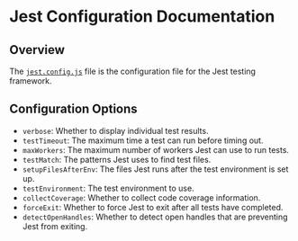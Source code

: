 # Jest Configuration Documentation

## Overview

The [`jest.config.js`](jest.config.js) file is the configuration file for the Jest testing framework.

## Configuration Options

- `verbose`: Whether to display individual test results.
- `testTimeout`: The maximum time a test can run before timing out.
- `maxWorkers`: The maximum number of workers Jest can use to run tests.
- `testMatch`: The patterns Jest uses to find test files.
- `setupFilesAfterEnv`: The files Jest runs after the test environment is set up.
- `testEnvironment`: The test environment to use.
- `collectCoverage`: Whether to collect code coverage information.
- `forceExit`: Whether to force Jest to exit after all tests have completed.
- `detectOpenHandles`: Whether to detect open handles that are preventing Jest from exiting.